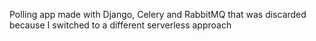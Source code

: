 Polling app made with Django, Celery and RabbitMQ that was discarded because I switched to a different serverless approach
